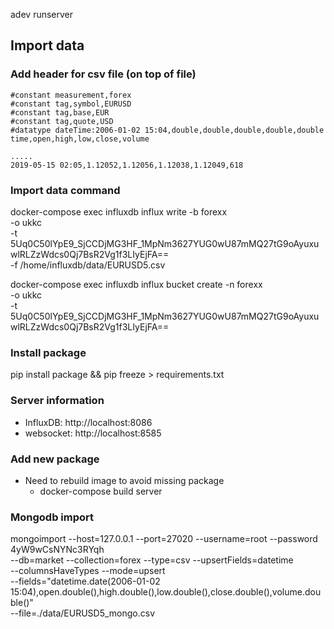 adev runserver

## Import data
### Add header for csv file (on top of file)
  ```
  #constant measurement,forex
  #constant tag,symbol,EURUSD
  #constant tag,base,EUR
  #constant tag,quote,USD
  #datatype dateTime:2006-01-02 15:04,double,double,double,double,double
  time,open,high,low,close,volume

  .....
  2019-05-15 02:05,1.12052,1.12056,1.12038,1.12049,618
  ```
### Import data command
docker-compose exec influxdb influx write -b forexx \
  -o ukkc \
  -t 5Uq0C50lYpE9_SjCCDjMG3HF_1MpNm3627YUG0wU87mMQ27tG9oAyuxuwlRLZzWdcs0Qj7BsR2Vg1f3LIyEjFA== \
  -f /home/influxdb/data/EURUSD5.csv

docker-compose exec influxdb influx bucket create -n forexx \
  -o ukkc \
  -t 5Uq0C50lYpE9_SjCCDjMG3HF_1MpNm3627YUG0wU87mMQ27tG9oAyuxuwlRLZzWdcs0Qj7BsR2Vg1f3LIyEjFA==

### Install package
pip install package && pip freeze > requirements.txt

### Server information
- InfluxDB: http://localhost:8086
- websocket: http://localhost:8585


### Add new package
- Need to rebuild image to avoid missing package
  - docker-compose build server


### Mongodb import
mongoimport --host=127.0.0.1 --port=27020 --username=root --password 4yW9wCsNYNc3RYqh \
   --db=market --collection=forex --type=csv --upsertFields=datetime\
   --columnsHaveTypes --mode=upsert \
   --fields="datetime.date(2006-01-02 15:04),open.double(),high.double(),low.double(),close.double(),volume.double()" \
   --file=./data/EURUSD5_mongo.csv
